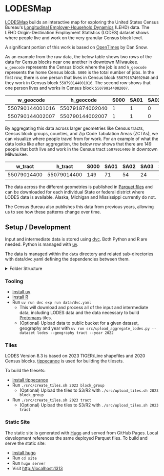 # LODESMap

[LODESMap](https://lodesmap.com/) builds an interactive map for exploring the United States Census Bureau's [Longitudinal Employer-Household Dynamics](https://lehd.ces.census.gov/data/) (LEHD) data. The LEHD Origin-Destination Employment Statistics (LODES) dataset shows where people live and work on the very granular Census block level.

A significant portion of this work is based on [OpenTimes](https://github.com/dfsnow/opentimes) by Dan Snow.

As an example from the raw data, the below table shows two rows of the data for Census blocks near one another in downtown Milwaukee. `w_geocode` represents the Census block where the job is and `h_geocode` represents the home Census block. `S000` is the total number of jobs. In the first row, there is one person that lives in Census block `550791874002040` and they work in Census block `550790144001016`. The second row shows that one person lives and works in Census block `550790144002007`.

|w_geocode      |h_geocode      |S000|SA01|SA02|SA03|SE01|SE02|SE03|SI01|SI02|SI03|createdate|
|---------------|---------------|----|----|----|----|----|----|----|----|----|----|----------|
|550790144001016|550791874002040|1   |1   |0   |0   |0   |0   |1   |0   |0   |1   |20240920  |
|550790144002007|550790144002007|1   |1   |0   |0   |0   |0   |1   |0   |0   |1   |20240920  |


By aggregating this data across larger geometries like Census tracts, Census block groups, counties, and Zip Code Tabulation Areas (ZCTAs), we can visualize where people travel from for work. For an example of what the data looks like after aggregation, the below row shows that there are 149 people that both live and work in the Census tract `55079014400` in downtown Milwaukee.

|w_tract    |h_tract    |S000|SA01|SA02|SA03|SE01|SE02|SE03|SI01|SI02|SI03|
|-----------|-----------|----|----|----|----|----|----|----|----|----|----|
|55079014400|55079014400|149 |71  |54  |24  |36  |27  |86  |1   |5   |143 |

The data across the different geometries is published in [Parquet files](https://en.wikipedia.org/wiki/Apache_Parquet) and can be downloaded for each individual State or federal district where LODES data is available. Alaska, Michigan and Mississippi currently do not.

The Census Bureau also publishes this data from previous years, allowing us to see how these patterns change over time.

## Setup / Development

Input and intermediate data is stored using [dvc](https://dvc.org/). Both Python and R are needed. Python is managed with [uv](https://github.com/astral-sh/uv).

The data is managed within the `data` directory and related sub-directories with data/dvc.yaml defining the dependencies between them.

<details>
  <summary>Folder Structure</summary>

- data/
  - input/
    - cb/
      - year=YYYY/
        - geography=GEOGRAPHY/
          - GEOGRAPHY.geojson
    - lodes/
      - year=YYYY/
        - state=XX/
          - XX.csv.gz
  - intermediate/
    - od\_lodes/
      - year=YYYY/
        - geography=GEOGRAPHY/
          - state=XX/
            - XX.parquet

</details>

### Tooling

- [Install uv](https://docs.astral.sh/uv/getting-started/installation/)
- [Install R](https://www.r-project.org)
- Run `uv run dvc exp run data/dvc.yaml`
  - This will download and process all of the input and intermediate data, including LODES data and the data necessary to build [Protomaps](https://protomaps.com) tiles.
  - (Optional) Upload data to public bucket for a given dataset, geography and year with `uv run src/upload_aggregate_lodes.py --dataset lodes --geography tract --year 2022`


### Tiles

LODES Version 8.3 is based on 2023 TIGER/Line shapefiles and 2020 Census blocks. [tippecanoe](https://github.com/felt/tippecanoe) is used for building the tilesets.

To build the tilesets:

- [Install tippecanoe](https://github.com/felt/tippecanoe#installation)
- Run `./src/create_tiles.sh 2023 block_group`
  - (Optional) Upload the tiles to S3/R2 with `./src/upload_tiles.sh 2023 block_group`
- Run `./src/create_tiles.sh 2023 tract`
  - (Optional) Upload the tiles to S3/R2 with `./src/upload_tiles.sh 2023 tract`


### Static Site

The static site is generated with [Hugo](https://github.com/gohugoio/hugo) and served from GitHub Pages. Local development references the same deployed Parquet files. To build and serve the static site:

- [Install hugo](https://gohugo.io/installation/)
- Run `cd site`
- Run `hugo server`
- Visit [http://localhost:1313](http://localhost:1313)
